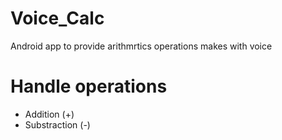 # Voice_Calc
Android app to provide arithmrtics operations makes with voice

# Handle operations

- Addition (+)
- Substraction (-)

